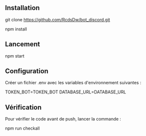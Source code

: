 ## Installation

git clone https://github.com/RcdsDw/bot_discord.git

npm install

## Lancement

npm start

## Configuration

Créer un fichier .env avec les variables d'environnement suivantes :

TOKEN_BOT=TOKEN_BOT
DATABASE_URL=DATABASE_URL

## Vérification

Pour vérifier le code avant de push, lancer la commande :

npm run checkall
